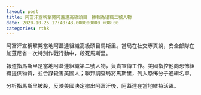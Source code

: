 ```yaml
---
layout: post
title: 阿富汗宣稱擊斃阿蓋達高級頭目　據報為組織二號人物
date: 2020-10-25 17:40:43.000000000 +08:00
categories: rthk
---
```


阿富汗宣稱擊斃當地阿蓋達組織高級頭目馬斯里。當局在社交專頁說，安全部隊在加茲尼省一次特別作戰行動中，殺死馬斯里。

報道指馬斯里是當地阿蓋達組織第二號人物，負責宣傳工作。美國指控他向恐怖組織提供物質，並合謀殺害美國人；聯邦調查局將馬斯里，列入恐怖分子通緝名單。

分析指馬斯里被殺，反映美國決定撤出阿富汗後，阿蓋達在當地維持活躍。
